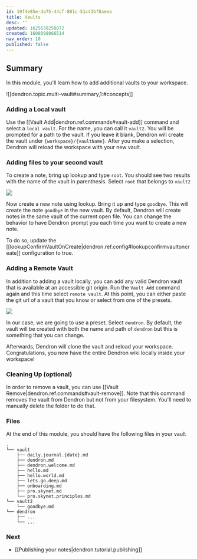 ```yaml
---
id: 19f4e85e-da75-44cf-881c-51c43bf8aeea
title: Vaults
desc: ''
updated: 1625638258072
created: 1608098066514
nav_order: 10
published: false
---
```


## Summary

In this module, you'll learn how to add additional vaults to your workspace.

![[dendron.topic.multi-vault#summary,1:#concepts]]

### Adding a Local vault

Use the [[Vault Add|dendron.ref.commands#vault-add]] command and select a `local vault`. For the name, you can call it `vault2`. You will be prompted for a path to the vault. If you leave it blank, Dendron will create the vault under `{workspace}/{vaultName}`. After you make a selection, Dendron will reload the workspace with your new vault.

### Adding files to your second vault

To create a note, bring up lookup and type `root`. You should see two results with the name of the vault in parenthesis. Select `root` that belongs to `vault2`

![](https://foundation-prod-assetspublic53c57cce-8cpvgjldwysl.s3-us-west-2.amazonaws.com/assets/images/roots.jpg)

Now create a new note using lookup. Bring it up and type `goodbye`. This will create the note `goodbye` in the new vault. By default, Dendron will create notes in the same vault of the current open file. You can change the behavior to have Dendron prompt you each time you want to create a new note. 

To do so, update the [[lookupConfirmVaultOnCreate|dendron.ref.config#lookupconfirmvaultoncreate]] configuration to true. 

### Adding a Remote Vault

In addition to adding a vault locally, you can add any valid Dendron vault that is available at an accessible git origin. Run the `Vault Add` command again and this time select `remote vault`. At this point, you can either paste the git url of a vault that you know or select from one of the presets.

![](https://foundation-prod-assetspublic53c57cce-8cpvgjldwysl.s3-us-west-2.amazonaws.com/assets/images/remote-vault.jpg)

In our case, we are going to use a preset. Select `dendron`. By default, the vault will be created with both the name and path of `dendron` but this is something that you can change. 

Afterwards, Dendron will clone the vault and reload your workspace. Congratulations, you now have the entire Dendron wiki locally inside your workspace!

### Cleaning Up (optional)

In order to remove a vault, you can use [[Vault Remove|dendron.ref.commands#vault-remove]]. Note that this command removes the vault from Dendron but not from your filesystem. You'll need to manually delete the folder to do that. 

### Files

At the end of this module, you should have the following files in your vault

```
.
└── vault
    ├── daily.journal.{date}.md
    ├── dendron.md
    ├── dendron.welcome.md
    ├── hello.md
    ├── hello.world.md
    ├── lets.go.deep.md
    ├── onboarding.md
    ├── pro.skynet.md
    └── pro.skynet.principles.md
└── vault2
    └── goodbye.md
└── dendron
    ├── ...
    └── ...
```

### Next
-   [[Publishing your notes|dendron.tutorial.publishing]]
